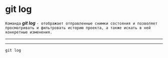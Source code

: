 # git log
`Команда` ***git log*** `- отображает отправленные снимки состояния и позволяет просматривать и фильтровать историю проекта, а также искать в ней конкретные изменения.`

---
---

```bash=
git log
```